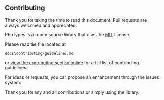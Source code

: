 Contributing
------------
Thank you for taking the time to read this document. Pull requests are always welcomed and appreciated.

PhpTypes is an open source library that uses the [MIT](http://opensource.org/licenses/MIT) license.

Please read the file located at

    docs\contributing\guidelines.md

or [view the contributing section online] for a full list of contributing guidelines.

For ideas or requests, you can propose an enhancement through the issues system.

Thank you for any and all contributions or simply using the library.

[view the contributing section online]: https://thedevnetwork.github.io/PhpTypes/contributing/guidelines/index.html